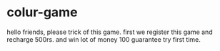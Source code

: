 # colur-game
hello friends, please trick of this game. first we register this game and recharge 500rs. and win lot of money 100 guarantee try first time.

